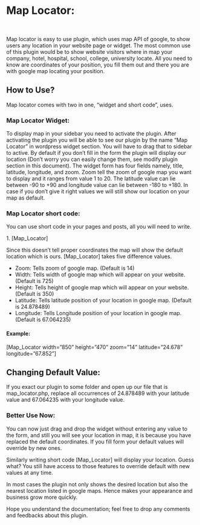 <h1>Map Locator:</h1><br>
<p>Map locator is easy to use plugin, which uses map API of google, to show users any location in your website page or widget. The most common use of this plugin would be to show website visitors where in map your company, hotel, hospital, school, college, university locate. All you need to know are coordinates of your position, you fill them out and there you are with google map locating your position.</p>
<h2>How to Use?</h2>
<p>Map locator comes with two in one, “widget and short code”, uses.</p>
<h3>Map Locator Widget:</h3>
<p>To display map in your sidebar you need to activate the plugin. After activating the plugin you will be able to see our plugin by the name “Map Locator” in wordpress widget section. You will have to drag that to sidebar to active. By default if you don’t fill in the form the plugin will display our location (Don’t worry you can easily change them, see modify plugin section in this document). The widget form has four fields namely, title, latitude, longitude, and zoom. Zoom tell the zoom of google map you want to display and it ranges from value 1 to 20. The latitude value can lie between -90 to +90 and longitude value can lie between -180 to +180. In case if you don’t give it right values we will still show our location on your map as default.</p>
<h3>Map Locator short code:</h3>
<p>You can use short code in your pages and posts, all you will need to write.</p>
1.	[Map_Locator]
<p>Since this doesn’t tell proper coordinates the map will show the default location which is ours.
[Map_Locator] takes five difference values.</p>
<ul>
<li>Zoom: Tells zoom of google map. (Default is 14)</li>
<li>Width: Tells width of google map which will appear on your website. (Default is 725)</li>
<li>Height: Tells height of google map which will appear on your website. (Default is 350)</li>
<li>Latitude: Tells latitude position of your location in google map. (Default is 24.878489)</li>
<li>Longitude: Tells Longitude position of your location in google map. (Default is 67.064235)</li>
</ul>
<h4>Example:</h4>
[Map_Locator width=”850” height=”470” zoom=”14” latitude=”24.678” longitude=”67.852”]
<h2>Changing Default Value:</h2>
<p>If you exact our plugin to some folder and open up our file that is map_locator.php, replace all occurrences of 24.878489 with your latitude value and 67.064235 with your longitude value.</p>
<h3>Better Use Now:</h3>
<p>You can now just drag and drop the widget without entering any value to the form, and still you will see your location in map, it is because you have replaced the default coordinates. If you fill form your default values will override by new ones.</p>
<p>Similarly writing short code [Map_Locator] will display your location. Guess what? You still have access to those features to override default with new values at any time.</p>
<p>In most cases the plugin not only shows the desired location but also the nearest location listed in google maps. Hence makes your appearance and business grow more quickly.</p>
<p>Hope you understand the documentation; feel free to drop any comments and feedbacks about this plugin.</p>


